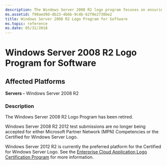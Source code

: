 ```yaml
---
description: The Windows Server 2008 R2 logo program focuses on ensuring that devices, systems, and applications are compatible, reliable and can perform to meet Windows standards.
ms.assetid: f90aed9d-db23-4b6b-9c4b-62f0e2730be2
title: Windows Server 2008 R2 Logo Program for Software
ms.topic: reference
ms.date: 05/31/2018
---
```


# Windows Server 2008 R2 Logo Program for Software

## Affected Platforms

 **Servers -** Windows Server 2008 R2  

### Description

The Windows Server 2008 R2 Logo Program has been retired.

Windows Server 2008 R2 2012 test submissions are no longer being accepted for either Microsoft Partner Network (MPN) Competencies or the Certified for Windows Server Logo.

Windows Server 2012 R2 is currently the preferred platform for the Certified for Windows Server Logo. See the [Enterprise Cloud Application Logo Certification Program](https://azure.microsoft.com/overview/commercial-marketplace/) for more information.

 

 



